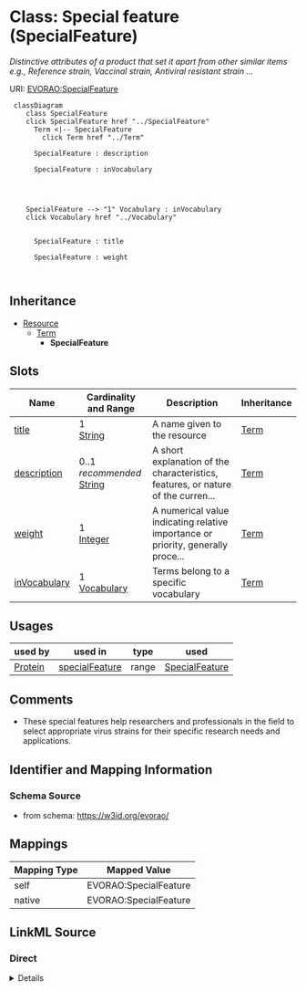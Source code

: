 

# Class: Special feature (SpecialFeature) 


_Distinctive attributes of a product that set it apart from other similar items e.g., Reference strain, Vaccinal strain, Antiviral resistant strain ..._





URI: [EVORAO:SpecialFeature](https://w3id.org/evorao/SpecialFeature)






```mermaid
 classDiagram
    class SpecialFeature
    click SpecialFeature href "../SpecialFeature"
      Term <|-- SpecialFeature
        click Term href "../Term"
      
      SpecialFeature : description
        
      SpecialFeature : inVocabulary
        
          
    
    
    SpecialFeature --> "1" Vocabulary : inVocabulary
    click Vocabulary href "../Vocabulary"

        
      SpecialFeature : title
        
      SpecialFeature : weight
        
      
```





## Inheritance
* [Resource](Resource.md)
    * [Term](Term.md)
        * **SpecialFeature**



## Slots

| Name | Cardinality and Range | Description | Inheritance |
| ---  | --- | --- | --- |
| [title](title.md) | 1 <br/> [String](String.md) | A name given to the resource | [Term](Term.md) |
| [description](description.md) | 0..1 _recommended_ <br/> [String](String.md) | A short explanation of the characteristics, features, or nature of the curren... | [Term](Term.md) |
| [weight](weight.md) | 1 <br/> [Integer](Integer.md) | A numerical value indicating relative importance or priority, generally proce... | [Term](Term.md) |
| [inVocabulary](inVocabulary.md) | 1 <br/> [Vocabulary](Vocabulary.md) | Terms belong to a specific vocabulary | [Term](Term.md) |





## Usages

| used by | used in | type | used |
| ---  | --- | --- | --- |
| [Protein](Protein.md) | [specialFeature](specialFeature.md) | range | [SpecialFeature](SpecialFeature.md) |






## Comments

* These special features help researchers and professionals in the field to select appropriate virus strains for their specific research needs and applications.

## Identifier and Mapping Information







### Schema Source


* from schema: https://w3id.org/evorao/




## Mappings

| Mapping Type | Mapped Value |
| ---  | ---  |
| self | EVORAO:SpecialFeature |
| native | EVORAO:SpecialFeature |







## LinkML Source

<!-- TODO: investigate https://stackoverflow.com/questions/37606292/how-to-create-tabbed-code-blocks-in-mkdocs-or-sphinx -->

### Direct

<details>
```yaml
name: SpecialFeature
description: Distinctive attributes of a product that set it apart from other similar
  items e.g., Reference strain, Vaccinal strain, Antiviral resistant strain ...
title: Special feature
comments:
- These special features help researchers and professionals in the field to select
  appropriate virus strains for their specific research needs and applications.
from_schema: https://w3id.org/evorao/
is_a: Term

```
</details>

### Induced

<details>
```yaml
name: SpecialFeature
description: Distinctive attributes of a product that set it apart from other similar
  items e.g., Reference strain, Vaccinal strain, Antiviral resistant strain ...
title: Special feature
comments:
- These special features help researchers and professionals in the field to select
  appropriate virus strains for their specific research needs and applications.
from_schema: https://w3id.org/evorao/
is_a: Term
attributes:
  title:
    name: title
    description: A name given to the resource
    title: title
    comments:
    - 'The title of the item should be as short and descriptive as possible. E.g.
      for virus products it should basically be based on the following Pattern:

      ''Virus name'', ''virus host type'', ''collection year'', ''country of collection''
      ex ''suspected epidemiological origin'', ''genotype'', ''strain'', ''variant
      name or specific feature'
    from_schema: https://w3id.org/evorao/
    exact_mappings:
    - schema:name
    - rdfs:label
    rank: 1000
    slot_uri: dct:title
    alias: title
    owner: SpecialFeature
    domain_of:
    - Term
    - Dataset
    - DataService
    - Publication
    - License
    - Certification
    range: string
    required: true
    multivalued: false
  description:
    name: description
    description: A short explanation of the characteristics, features, or nature of
      the current item
    title: description
    comments:
    - 'Describe this item in few lines. This description will serve as a summary to
      present the resource.

      '
    from_schema: https://w3id.org/evorao/
    exact_mappings:
    - schema:description
    close_mappings:
    - schema:description
    rank: 1000
    slot_uri: dct:description
    alias: description
    owner: SpecialFeature
    domain_of:
    - Term
    - Dataset
    - DataService
    - PersonOrOrganization
    - File
    - ContactPoint
    - License
    - Certification
    range: string
    required: false
    recommended: true
    multivalued: false
  weight:
    name: weight
    description: A numerical value indicating relative importance or priority, generally
      processed in ascending order. This weight helps prioritize content when organizing
      or processing data. Its value can be negative, with a default set to 0
    title: weight
    comments:
    - The lowest weighted Data providers are triggered first, this may be usefull
      to populate at first entities that are referenced by others (e.g. Version ahead
      of Rank ahead of Taxon)
    from_schema: https://w3id.org/evorao/
    close_mappings:
    - adms:status
    rank: 1000
    ifabsent: int(0)
    alias: weight
    owner: SpecialFeature
    domain_of:
    - Term
    - DataProvider
    range: integer
    required: true
    multivalued: false
  inVocabulary:
    name: inVocabulary
    description: Terms belong to a specific vocabulary
    title: in Vocabulary
    from_schema: https://w3id.org/evorao/
    close_mappings:
    - wdp:P972
    rank: 1000
    alias: inVocabulary
    owner: SpecialFeature
    domain_of:
    - Term
    range: Vocabulary
    required: true
    multivalued: false

```
</details>